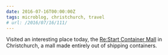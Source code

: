 ```yaml
---
date: 2016-07-16T00:00:00Z
tags: microblog, christchurch, travel
# url: /2016/07/16/111/
---
```


Visited an interesting place today, the [Re:Start Container Mall](http://www.restart.org.nz) in Christchurch, a mall made entirely out of shipping containers.
